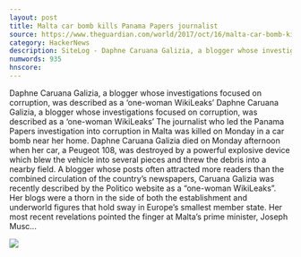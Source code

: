 ```yaml
---
layout: post
title: Malta car bomb kills Panama Papers journalist
source: https://www.theguardian.com/world/2017/oct/16/malta-car-bomb-kills-panama-papers-journalist
category: HackerNews
description: SiteLog - Daphne Caruana Galizia, a blogger whose investigations focused on corruption, was described as a ‘one-woman WikiLeaks’
numwords: 935
hnscore: 
---
```


Daphne Caruana Galizia, a blogger whose investigations focused on corruption, was described as a ‘one-woman WikiLeaks’  Daphne Caruana Galizia, a blogger whose investigations focused on corruption, was described as a ‘one-woman WikiLeaks’  The journalist who led the Panama Papers investigation into corruption in Malta was killed on Monday in a car bomb near her home.  Daphne Caruana Galizia died on Monday afternoon when her car, a Peugeot 108, was destroyed by a powerful explosive device which blew the vehicle into several pieces and threw the debris into a nearby field.  A blogger whose posts often attracted more readers than the combined circulation of the country’s newspapers, Caruana Galizia was recently described by the Politico website as a “one-woman WikiLeaks”. Her blogs were a thorn in the side of both the establishment and underworld figures that hold sway in Europe’s smallest member state.  Her most recent revelations pointed the finger at Malta’s prime minister, Joseph Musc...

![](https://i.guim.co.uk/img/media/5ccbe1cfcfe92df694b1e007b2b9cc1201549192/1520_965_1980_1189/master/1980.jpg?w=1200&h=630&q=55&auto=format&usm=12&fit=crop&crop=faces%2Centropy&bm=normal&ba=bottom%2Cleft&blend64=aHR0cHM6Ly91cGxvYWRzLmd1aW0uY28udWsvMjAxNi8wNS8yNS9vdmVybGF5LWxvZ28tMTIwMC05MF9vcHQucG5n&s=d76985af9ec528475cb2636cfaa2d6f5)
<!--description-->